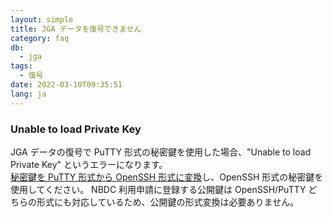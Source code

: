 ```yaml
---
layout: simple
title: JGA データを復号できません
category: faq
db:
  - jga
tags: 
  - 復号
date: 2022-03-10T09:35:51
lang: ja
---
```


### Unable to load Private Key 

JGA データの復号で PuTTY 形式の秘密鍵を使用した場合、"Unable to load Private Key" というエラーになります。  
[秘密鍵を PuTTY 形式から OpenSSH 形式に変換](account.html#convert-private-key)し、OpenSSH 形式の秘密鍵を使用してください。 
NBDC 利用申請に登録する公開鍵は OpenSSH/PuTTY どちらの形式にも対応しているため、公開鍵の形式変換は必要ありません。




